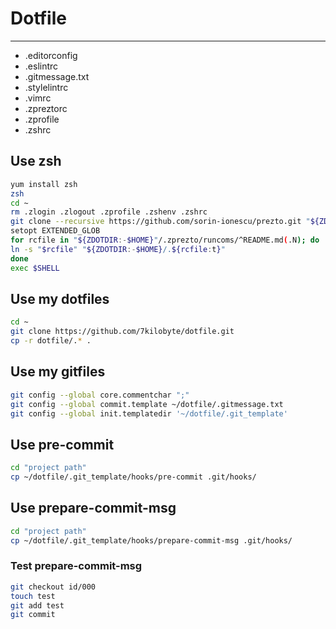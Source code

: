 # Dotfile

---

* .editorconfig
* .eslintrc
* .gitmessage.txt
* .stylelintrc
* .vimrc
* .zpreztorc
* .zprofile
* .zshrc

## Use zsh

```sh
yum install zsh
zsh
cd ~
rm .zlogin .zlogout .zprofile .zshenv .zshrc
git clone --recursive https://github.com/sorin-ionescu/prezto.git "${ZDOTDIR:-$HOME}/.zprezto"
setopt EXTENDED_GLOB
for rcfile in "${ZDOTDIR:-$HOME}"/.zprezto/runcoms/^README.md(.N); do
ln -s "$rcfile" "${ZDOTDIR:-$HOME}/.${rcfile:t}"
done
exec $SHELL
```

## Use my dotfiles

```sh
cd ~
git clone https://github.com/7kilobyte/dotfile.git
cp -r dotfile/.* .
```

## Use my gitfiles

```sh
git config --global core.commentchar ";"
git config --global commit.template ~/dotfile/.gitmessage.txt
git config --global init.templatedir '~/dotfile/.git_template'
```

## Use pre-commit

```sh
cd "project path"
cp ~/dotfile/.git_template/hooks/pre-commit .git/hooks/
```

## Use prepare-commit-msg

```sh
cd "project path"
cp ~/dotfile/.git_template/hooks/prepare-commit-msg .git/hooks/
```

### Test prepare-commit-msg

```sh
git checkout id/000
touch test
git add test
git commit
```
